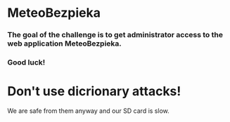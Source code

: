 # MeteoBezpieka

### The goal of the challenge is to get administrator access to the web application MeteoBezpieka.

### Good luck!

# Don't use dicrionary attacks!
We are safe from them anyway and our SD card is slow.

